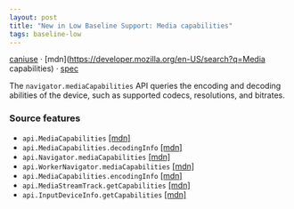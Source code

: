 ```yaml
---
layout: post
title: "New in Low Baseline Support: Media capabilities"
tags: baseline-low
---
```


[caniuse](https://caniuse.com/?search=media-capabilities) · [mdn](https://developer.mozilla.org/en-US/search?q=Media capabilities) · [spec](https://w3c.github.io/media-capabilities/)

The `navigator.mediaCapabilities` API queries the encoding and decoding abilities of the device, such as supported codecs, resolutions, and bitrates.

### Source features

- ``api.MediaCapabilities`` [[mdn]](https://developer.mozilla.org/en-US/search?q=api.MediaCapabilities)
- ``api.MediaCapabilities.decodingInfo`` [[mdn]](https://developer.mozilla.org/en-US/search?q=api.MediaCapabilities.decodingInfo)
- ``api.Navigator.mediaCapabilities`` [[mdn]](https://developer.mozilla.org/en-US/search?q=api.Navigator.mediaCapabilities)
- ``api.WorkerNavigator.mediaCapabilities`` [[mdn]](https://developer.mozilla.org/en-US/search?q=api.WorkerNavigator.mediaCapabilities)
- ``api.MediaCapabilities.encodingInfo`` [[mdn]](https://developer.mozilla.org/en-US/search?q=api.MediaCapabilities.encodingInfo)
- ``api.MediaStreamTrack.getCapabilities`` [[mdn]](https://developer.mozilla.org/en-US/search?q=api.MediaStreamTrack.getCapabilities)
- ``api.InputDeviceInfo.getCapabilities`` [[mdn]](https://developer.mozilla.org/en-US/search?q=api.InputDeviceInfo.getCapabilities)
